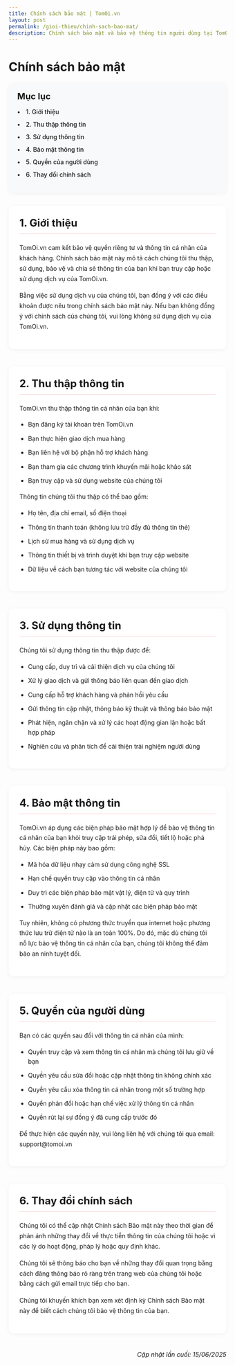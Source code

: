 ```yaml
---
title: Chính sách bảo mật | TomOi.vn
layout: post
permalink: /gioi-thieu/chinh-sach-bao-mat/
description: Chính sách bảo mật và bảo vệ thông tin người dùng tại TomOi.vn
---
```


# Chính sách bảo mật

<div class="toc">
  <h2>Mục lục</h2>
  <ul>
    <li><a href="#gioi-thieu">1. Giới thiệu</a></li>
    <li><a href="#thu-thap-thong-tin">2. Thu thập thông tin</a></li>
    <li><a href="#su-dung-thong-tin">3. Sử dụng thông tin</a></li>
    <li><a href="#bao-mat-thong-tin">4. Bảo mật thông tin</a></li>
    <li><a href="#quyen-cua-nguoi-dung">5. Quyền của người dùng</a></li>
    <li><a href="#thay-doi-chinh-sach">6. Thay đổi chính sách</a></li>
  </ul>
</div>

<section class="policy-section" id="gioi-thieu">
  <h2>1. Giới thiệu</h2>
  <p>
    TomOi.vn cam kết bảo vệ quyền riêng tư và thông tin cá nhân của khách hàng. Chính sách bảo mật này mô tả cách chúng tôi thu thập, sử dụng, bảo vệ và chia sẻ thông tin của bạn khi bạn truy cập hoặc sử dụng dịch vụ của TomOi.vn.
  </p>
  <p>
    Bằng việc sử dụng dịch vụ của chúng tôi, bạn đồng ý với các điều khoản được nêu trong chính sách bảo mật này. Nếu bạn không đồng ý với chính sách của chúng tôi, vui lòng không sử dụng dịch vụ của TomOi.vn.
  </p>
</section>

<section class="policy-section" id="thu-thap-thong-tin">
  <h2>2. Thu thập thông tin</h2>
  <p>
    TomOi.vn thu thập thông tin cá nhân của bạn khi:
  </p>
  <ul>
    <li>Bạn đăng ký tài khoản trên TomOi.vn</li>
    <li>Bạn thực hiện giao dịch mua hàng</li>
    <li>Bạn liên hệ với bộ phận hỗ trợ khách hàng</li>
    <li>Bạn tham gia các chương trình khuyến mãi hoặc khảo sát</li>
    <li>Bạn truy cập và sử dụng website của chúng tôi</li>
  </ul>
  <p>
    Thông tin chúng tôi thu thập có thể bao gồm:
  </p>
  <ul>
    <li>Họ tên, địa chỉ email, số điện thoại</li>
    <li>Thông tin thanh toán (không lưu trữ đầy đủ thông tin thẻ)</li>
    <li>Lịch sử mua hàng và sử dụng dịch vụ</li>
    <li>Thông tin thiết bị và trình duyệt khi bạn truy cập website</li>
    <li>Dữ liệu về cách bạn tương tác với website của chúng tôi</li>
  </ul>
</section>

<section class="policy-section" id="su-dung-thong-tin">
  <h2>3. Sử dụng thông tin</h2>
  <p>
    Chúng tôi sử dụng thông tin thu thập được để:
  </p>
  <ul>
    <li>Cung cấp, duy trì và cải thiện dịch vụ của chúng tôi</li>
    <li>Xử lý giao dịch và gửi thông báo liên quan đến giao dịch</li>
    <li>Cung cấp hỗ trợ khách hàng và phản hồi yêu cầu</li>
    <li>Gửi thông tin cập nhật, thông báo kỹ thuật và thông báo bảo mật</li>
    <li>Phát hiện, ngăn chặn và xử lý các hoạt động gian lận hoặc bất hợp pháp</li>
    <li>Nghiên cứu và phân tích để cải thiện trải nghiệm người dùng</li>
  </ul>
</section>

<section class="policy-section" id="bao-mat-thong-tin">
  <h2>4. Bảo mật thông tin</h2>
  <p>
    TomOi.vn áp dụng các biện pháp bảo mật hợp lý để bảo vệ thông tin cá nhân của bạn khỏi truy cập trái phép, sửa đổi, tiết lộ hoặc phá hủy. Các biện pháp này bao gồm:
  </p>
  <ul>
    <li>Mã hóa dữ liệu nhạy cảm sử dụng công nghệ SSL</li>
    <li>Hạn chế quyền truy cập vào thông tin cá nhân</li>
    <li>Duy trì các biện pháp bảo mật vật lý, điện tử và quy trình</li>
    <li>Thường xuyên đánh giá và cập nhật các biện pháp bảo mật</li>
  </ul>
  <p>
    Tuy nhiên, không có phương thức truyền qua internet hoặc phương thức lưu trữ điện tử nào là an toàn 100%. Do đó, mặc dù chúng tôi nỗ lực bảo vệ thông tin cá nhân của bạn, chúng tôi không thể đảm bảo an ninh tuyệt đối.
  </p>
</section>

<section class="policy-section" id="quyen-cua-nguoi-dung">
  <h2>5. Quyền của người dùng</h2>
  <p>
    Bạn có các quyền sau đối với thông tin cá nhân của mình:
  </p>
  <ul>
    <li>Quyền truy cập và xem thông tin cá nhân mà chúng tôi lưu giữ về bạn</li>
    <li>Quyền yêu cầu sửa đổi hoặc cập nhật thông tin không chính xác</li>
    <li>Quyền yêu cầu xóa thông tin cá nhân trong một số trường hợp</li>
    <li>Quyền phản đối hoặc hạn chế việc xử lý thông tin cá nhân</li>
    <li>Quyền rút lại sự đồng ý đã cung cấp trước đó</li>
  </ul>
  <p>
    Để thực hiện các quyền này, vui lòng liên hệ với chúng tôi qua email: support@tomoi.vn
  </p>
</section>

<section class="policy-section" id="thay-doi-chinh-sach">
  <h2>6. Thay đổi chính sách</h2>
  <p>
    Chúng tôi có thể cập nhật Chính sách Bảo mật này theo thời gian để phản ánh những thay đổi về thực tiễn thông tin của chúng tôi hoặc vì các lý do hoạt động, pháp lý hoặc quy định khác.
  </p>
  <p>
    Chúng tôi sẽ thông báo cho bạn về những thay đổi quan trọng bằng cách đăng thông báo rõ ràng trên trang web của chúng tôi hoặc bằng cách gửi email trực tiếp cho bạn.
  </p>
  <p>
    Chúng tôi khuyến khích bạn xem xét định kỳ Chính sách Bảo mật này để biết cách chúng tôi bảo vệ thông tin của bạn.
  </p>
</section>

<div class="last-updated">
  Cập nhật lần cuối: 15/06/2025
</div>

<style>
.toc {
  background-color: #f8f9fa;
  padding: 20px;
  border-radius: 12px;
  margin-bottom: 30px;
  box-shadow: 0 2px 10px rgba(0,0,0,0.05);
}

.toc h2 {
  margin-top: 0;
  font-size: 20px;
  margin-bottom: 15px;
}

.toc ul {
  list-style-type: none;
  padding-left: 0;
}

.toc ul li {
  margin-bottom: 12px;
  padding-left: 20px;
  position: relative;
}

.toc ul li:before {
  content: "•";
  color: var(--primary-color);
  position: absolute;
  left: 0;
  top: 0;
  font-weight: bold;
}

.toc ul li a {
  color: var(--text-color);
  text-decoration: none;
  transition: color 0.2s ease;
  font-weight: 500;
}

.toc ul li a:hover {
  color: var(--primary-color);
}

.policy-section {
  margin-bottom: 40px;
  background-color: #fff;
  padding: 25px;
  border-radius: 12px;
  box-shadow: 0 2px 10px rgba(0,0,0,0.05);
}

.policy-section h2 {
  font-size: 24px;
  color: var(--primary-color);
  margin-top: 0;
  margin-bottom: 20px;
  border-bottom: 1px solid rgba(223, 38, 38, 0.2);
  padding-bottom: 10px;
}

.policy-section ul {
  padding-left: 20px;
}

.policy-section ul li {
  margin-bottom: 10px;
  line-height: 1.6;
}

.policy-section p {
  line-height: 1.7;
  margin-bottom: 15px;
}

.last-updated {
  text-align: right;
  font-style: italic;
  color: var(--text-light-color);
  margin-top: 40px;
  font-size: 0.9rem;
}
</style> 